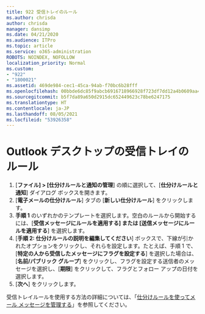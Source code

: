 ```yaml
---
title: 922 受信トレイのルール
ms.author: chrisda
author: chrisda
manager: dansimp
ms.date: 04/21/2020
ms.audience: ITPro
ms.topic: article
ms.service: o365-administration
ROBOTS: NOINDEX, NOFOLLOW
localization_priority: Normal
ms.custom:
- "922"
- "1800021"
ms.assetid: 469de984-cec1-45ca-94ab-f70bc6b28fff
ms.openlocfilehash: 00bbde6dc85f9abcb6916718966928f723df7dd12a4b0609aa454ac3c9bdb3e3
ms.sourcegitcommit: b5f7da89a650d2915dc652449623c78be6247175
ms.translationtype: HT
ms.contentlocale: ja-JP
ms.lasthandoff: 08/05/2021
ms.locfileid: "53926358"
---
```

# <a name="inbox-rules-in-outlook-desktop"></a>Outlook デスクトップの受信トレイのルール

1. [**ファイル] > [仕分けルールと通知の管理**] の順に選択して、[**仕分けルールと通知**] ダイアログ ボックスを開きます。
2. [**電子メールの仕分けルール**] タブの [**新しい仕分けルール**] をクリックします。
3. **手順 1** のいずれかのテンプレートを選択します。空白のルールから開始するには、[**受信メッセージにルールを適用する] または [送信メッセージにルールを適用する**] を選択します。
4. [**手順 2: 仕分けルールの説明を編集してください**] ボックスで、下線が引かれたオプションをクリックし、それらを設定します。たとえば、手順 1 で、[**特定の人から受信したメッセージにフラグを設定する**] を選択した場合は、[**名前/パブリック グループ**] をクリックし、フラグを設定する送信者のメッセージを選択し、[**期限**] をクリックして、フラグとフォロー アップの日付を選択します。
5. [**次へ**] をクリックします。

受信トレイルールを使用する方法の詳細については、「[仕分けルールを使ってメール メッセージを管理する](https://support.office.com/article/manage-email-messages-by-using-rules-c24f5dea-9465-4df4-ad17-a50704d66c59)」を参照してください。
